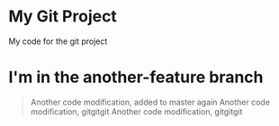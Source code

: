 # My Git Project

My code for the git project

# I'm in the another-feature branch

> Another code modification, added to master again
> Another code modification, gitgitgit
> Another code modification, gitgitgit
